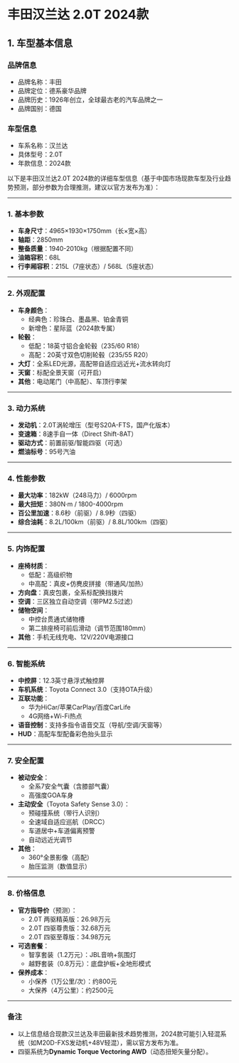 
# 丰田汉兰达 2.0T 2024款
## 1. 车型基本信息
### 品牌信息
- 品牌名称：丰田
- 品牌定位：德系豪华品牌
- 品牌历史：1926年创立，全球最古老的汽车品牌之一
- 品牌国别：德国

### 车型信息
- 车系名称：汉兰达
- 具体型号：2.0T
- 年款信息：2024款

以下是丰田汉兰达2.0T 2024款的详细车型信息（基于中国市场现款车型及行业趋势预测，部分参数为合理推测，建议以官方发布为准）：

---

### **1. 基本参数**
- **车身尺寸**：4965×1930×1750mm（长×宽×高）  
- **轴距**：2850mm  
- **整备质量**：1940-2010kg（根据配置不同）  
- **油箱容积**：68L  
- **行李厢容积**：215L（7座状态）/ 568L（5座状态）  

---

### **2. 外观配置**
- **车身颜色**：  
  - 经典色：珍珠白、墨晶黑、铂金青铜  
  - 新增色：星际蓝（2024款专属）  
- **轮毂**：  
  - 低配：18英寸铝合金轮毂（235/60 R18）  
  - 高配：20英寸双色切削轮毂（235/55 R20）  
- **大灯**：全系LED光源，高配带自适应远近光+流水转向灯  
- **天窗**：标配全景天窗（可开启）  
- **其他**：电动尾门（中高配）、车顶行李架  

---

### **3. 动力系统**  
- **发动机**：2.0T涡轮增压（型号S20A-FTS，国产化版本）  
- **变速箱**：8速手自一体（Direct Shift-8AT）  
- **驱动方式**：前置前驱/智能四驱（可选）  
- **燃油标号**：95号汽油  

---

### **4. 性能参数**  
- **最大功率**：182kW（248马力）/ 6000rpm  
- **最大扭矩**：380N·m / 1800-4000rpm  
- **百公里加速**：8.6秒（前驱）/ 8.9秒（四驱）  
- **综合油耗**：8.2L/100km（前驱）/ 8.8L/100km（四驱）  

---

### **5. 内饰配置**  
- **座椅材质**：  
  - 低配：高级织物  
  - 中高配：真皮+仿麂皮拼接（带通风/加热）  
- **方向盘**：真皮包裹，全系标配换挡拨片  
- **空调**：三区独立自动空调（带PM2.5过滤）  
- **储物空间**：  
  - 中控台贯通式储物槽  
  - 第二排座椅可前后滑动（调节范围180mm）  
- **其他**：手机无线充电、12V/220V电源接口  

---

### **6. 智能系统**  
- **中控屏**：12.3英寸悬浮式触控屏  
- **车机系统**：Toyota Connect 3.0（支持OTA升级）  
- **互联功能**：  
  - 华为HiCar/苹果CarPlay/百度CarLife  
  - 4G网络+Wi-Fi热点  
- **语音控制**：支持多指令语音交互（导航/空调/天窗等）  
- **HUD**：高配车型配备彩色抬头显示  

---

### **7. 安全配置**  
- **被动安全**：  
  - 全系7安全气囊（含膝部气囊）  
  - 高强度GOA车身  
- **主动安全**（Toyota Safety Sense 3.0）：  
  - 预碰撞系统（带行人识别）  
  - 全速域自适应巡航（DRCC）  
  - 车道居中+车道偏离预警  
  - 自动远近光调节  
- **其他**：  
  - 360°全景影像（高配）  
  - 胎压监测（数值显示）  

---

### **8. 价格信息**  
- **官方指导价**（预测）：  
  - 2.0T 两驱精英版：26.98万元  
  - 2.0T 四驱尊贵版：32.68万元  
  - 2.0T 四驱至尊版：34.98万元  
- **可选套餐**：  
  - 智享套装（1.2万元）：JBL音响+氛围灯  
  - 越野套装（0.8万元）：底盘护板+全地形模式  
- **保养成本**：  
  - 小保养（1万公里/次）：约800元  
  - 大保养（4万公里）：约2500元  

---

### **备注**  
- 以上信息结合现款汉兰达及丰田最新技术趋势推测，2024款可能引入轻混系统（如M20D-FXS发动机+48V轻混），需以官方发布为准。  
- 四驱系统为**Dynamic Torque Vectoring AWD**（动态扭矩矢量分配）。
